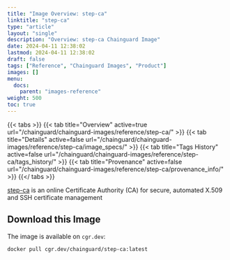 ```yaml
---
title: "Image Overview: step-ca"
linktitle: "step-ca"
type: "article"
layout: "single"
description: "Overview: step-ca Chainguard Image"
date: 2024-04-11 12:38:02
lastmod: 2024-04-11 12:38:02
draft: false
tags: ["Reference", "Chainguard Images", "Product"]
images: []
menu: 
  docs: 
    parent: "images-reference"
weight: 500
toc: true
---
```


{{< tabs >}}
{{< tab title="Overview" active=true url="/chainguard/chainguard-images/reference/step-ca/" >}}
{{< tab title="Details" active=false url="/chainguard/chainguard-images/reference/step-ca/image_specs/" >}}
{{< tab title="Tags History" active=false url="/chainguard/chainguard-images/reference/step-ca/tags_history/" >}}
{{< tab title="Provenance" active=false url="/chainguard/chainguard-images/reference/step-ca/provenance_info/" >}}
{{</ tabs >}}



<!--overview:start-->
[step-ca](https://smallstep.com/docs/step-ca) is an online Certificate Authority (CA) for secure, automated X.509 and SSH certificate management
<!--overview:end-->

## Download this Image

The image is available on `cgr.dev`:

```
docker pull cgr.dev/chainguard/step-ca:latest
```


<!--body:start--><!--body:end-->

